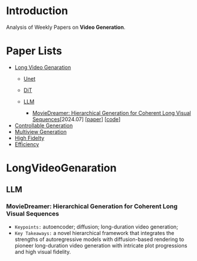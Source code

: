 # Introduction
Analysis of Weekly Papers on **Video Generation**.

# Paper Lists
- [Long Video Genaration](#LongVideoGenaration)
  - [Unet](#unet)
    
  - [DiT](#dit)
  - [LLM](#llm)
    - [MovieDreamer: Hierarchical Generation for Coherent Long Visual Sequences](#moviedreamer-hierarchical-generation-for-coherent-long-visual-sequences)[2024.07] \[[paper](https://arxiv.org/abs/2407.16655)\] \[[code](https://aim-uofa.github.io/MovieDreamer/)\]
- [Controllable Generation](#ControllableGeneration)
- [Multiview Generation](#MultiviewGeneration)
- [High Fidelty](#HighFidelty)
- [Efficiency](#Efficiency)




# LongVideoGenaration
## LLM
### MovieDreamer: Hierarchical Generation for Coherent Long Visual Sequences
- `Keypoints:` autoencoder; diffusion; long-duration video generation;
- `Key Takeaways:` a novel hierarchical framework that integrates the strengths of autoregressive models with diffusion-based rendering to pioneer long-duration video generation with intricate plot progressions and high visual fidelity.


